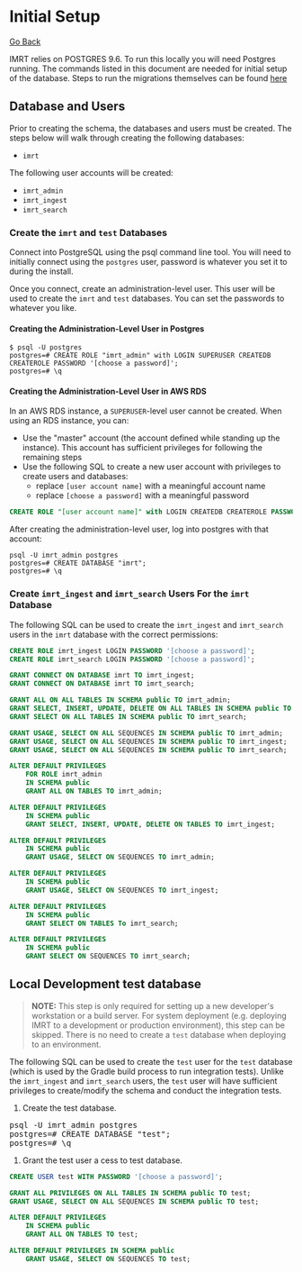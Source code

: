 # Initial Setup

[Go Back](../README.md)

IMRT relies on POSTGRES 9.6.  To run this locally you will need Postgres running.  The commands listed in this document are needed for initial setup of the database.  Steps to run the migrations themselves can be found [here](migrations.md)

## Database and Users
Prior to creating the schema, the databases and users must be created.  The steps below will walk through creating the following databases:

* `imrt`

The following user accounts will be created:

* `imrt_admin`
* `imrt_ingest`
* `imrt_search`

### Create the `imrt` and `test` Databases
Connect into PostgreSQL using the psql command line tool. You will need to initially connect using the `postgres` user, password is whatever you set it to during the install.

Once you connect, create an administration-level user.  This user will be used to create the `imrt` and `test` databases.  You can set the passwords to whatever you like.

#### Creating the Administration-Level User in Postgres

```
$ psql -U postgres
postgres=# CREATE ROLE "imrt_admin" with LOGIN SUPERUSER CREATEDB CREATEROLE PASSWORD '[choose a password]';
postgres=# \q
```

#### Creating the Administration-Level User in AWS RDS
In an AWS RDS instance, a `SUPERUSER`-level user cannot be created.  When using an RDS instance, you can:

* Use the "master" account (the account defined while standing up the instance).  This account has sufficient privileges for following the remaining steps
* Use the following SQL to create a new user account with privileges to create users and databases:
  * replace `[user account name]` with a meaningful account name
  * replace `[choose a password]` with a meaningful password

```sql
CREATE ROLE "[user account name]" with LOGIN CREATEDB CREATEROLE PASSWORD '[choose a password]'
```

After creating the administration-level user, log into postgres with that account:

```
psql -U imrt_admin postgres
postgres=# CREATE DATABASE "imrt";
postgres=# \q
```

### Create `imrt_ingest` and `imrt_search` Users For the `imrt` Database
The following SQL can be used to create the `imrt_ingest` and `imrt_search` users in the `imrt` database with the correct permissions:

```sql
CREATE ROLE imrt_ingest LOGIN PASSWORD '[choose a password]';
CREATE ROLE imrt_search LOGIN PASSWORD '[choose a password]';

GRANT CONNECT ON DATABASE imrt TO imrt_ingest;
GRANT CONNECT ON DATABASE imrt TO imrt_search;

GRANT ALL ON ALL TABLES IN SCHEMA public TO imrt_admin;
GRANT SELECT, INSERT, UPDATE, DELETE ON ALL TABLES IN SCHEMA public TO imrt_ingest;
GRANT SELECT ON ALL TABLES IN SCHEMA public TO imrt_search;

GRANT USAGE, SELECT ON ALL SEQUENCES IN SCHEMA public TO imrt_admin;
GRANT USAGE, SELECT ON ALL SEQUENCES IN SCHEMA public TO imrt_ingest;
GRANT USAGE, SELECT ON ALL SEQUENCES IN SCHEMA public TO imrt_search;

ALTER DEFAULT PRIVILEGES
    FOR ROLE imrt_admin
    IN SCHEMA public
    GRANT ALL ON TABLES TO imrt_admin;

ALTER DEFAULT PRIVILEGES
    IN SCHEMA public
    GRANT SELECT, INSERT, UPDATE, DELETE ON TABLES TO imrt_ingest;

ALTER DEFAULT PRIVILEGES
    IN SCHEMA public
    GRANT USAGE, SELECT ON SEQUENCES TO imrt_admin;

ALTER DEFAULT PRIVILEGES
    IN SCHEMA public
    GRANT USAGE, SELECT ON SEQUENCES TO imrt_ingest;

ALTER DEFAULT PRIVILEGES
    IN SCHEMA public
    GRANT SELECT ON TABLES To imrt_search;

ALTER DEFAULT PRIVILEGES
    IN SCHEMA public
    GRANT SELECT ON SEQUENCES TO imrt_search;
```

## Local Development test database 
> **NOTE:** This step is only required for setting up a new developer's workstation or a build server.  For system deployment (e.g. deploying IMRT to a development or production environment), this step can be skipped.  There is no need to create a `test` database when deploying to an environment.

The following SQL can be used to create the `test` user for the `test` database (which is used by the Gradle build process
to run integration tests).  Unlike the `imrt_ingest` and `imrt_search` users, the `test` user will have sufficient privileges
to create/modify the schema and conduct the integration tests.

1. Create the test database.
<pre>
psql -U imrt_admin postgres
postgres=# CREATE DATABASE "test";
postgres=# \q
</pre>

1. Grant the test user a cess  to test database.

```sql
CREATE USER test WITH PASSWORD '[choose a password]';

GRANT ALL PRIVILEGES ON ALL TABLES IN SCHEMA public TO test;
GRANT USAGE, SELECT ON ALL SEQUENCES IN SCHEMA public TO test;

ALTER DEFAULT PRIVILEGES
    IN SCHEMA public
    GRANT ALL ON TABLES TO test;

ALTER DEFAULT PRIVILEGES IN SCHEMA public
    GRANT USAGE, SELECT ON SEQUENCES TO test;
```
